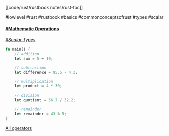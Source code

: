 [[code/rust/rustbook notes/rust-toc]]

#lowlevel #rust #rustbook #basics #commonconceptsofrust #types #scalar

#### [#Mathematic Operations](https://doc.rust-lang.org/book/ch03-02-data-types.html#numeric-operations)
*[#Scalar Types](https://doc.rust-lang.org/book/ch03-02-data-types.html#scalar-types)*

```rust
fn main() {
    // addition
    let sum = 5 + 10;

    // subtraction
    let difference = 95.5 - 4.3;

    // multiplication
    let product = 4 * 30;

    // division
    let quotient = 56.7 / 32.2;

    // remainder
    let remainder = 43 % 5;
}
```

[All operators](https://doc.rust-lang.org/book/appendix-02-operators.html)